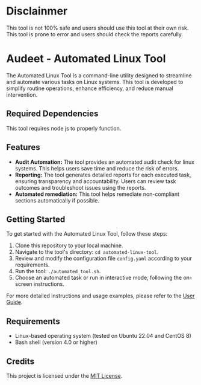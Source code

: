 # Disclainmer
This tool is not 100% safe and users should use this tool at their own risk.
This tool is prone to error and users should check the reports carefully.

# Audeet - Automated Linux Tool

The Automated Linux Tool is a command-line utility designed to streamline and automate various tasks on Linux systems. This tool is developed to simplify routine operations, enhance efficiency, and reduce manual intervention.

## Required Dependencies
This tool requires node js to properly function.

## Features

- **Audit Automation:** The tool provides an automated audit check for linux systems. This helps users save time and reduce the risk of errors.
- **Reporting:** The tool generates detailed reports for each executed task, ensuring transparency and accountability. Users can review task outcomes and troubleshoot issues using the reports.
- **Automated remediation:** This tool helps remediate non-compliant sections automatically if possible.

## Getting Started

To get started with the Automated Linux Tool, follow these steps:

1. Clone this repository to your local machine.
2. Navigate to the tool's directory: `cd automated-linux-tool`.
3. Review and modify the configuration file `config.yaml` according to your requirements.
4. Run the tool: `./automated_tool.sh`.
5. Choose an automated task or run in interactive mode, following the on-screen instructions.

For more detailed instructions and usage examples, please refer to the [User Guide](user-guide.md).

## Requirements

- Linux-based operating system (tested on Ubuntu 22.04 and CentOS 8)
- Bash shell (version 4.0 or higher)

## Credits

This project is licensed under the [MIT License](LICENSE).
